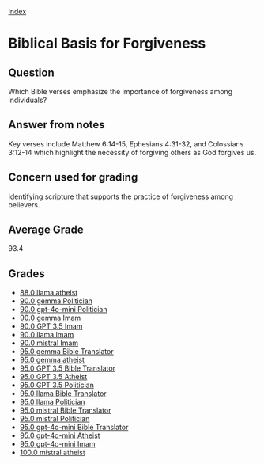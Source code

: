 
[Index](../index.md)
# Biblical Basis for Forgiveness
## Question
Which Bible verses emphasize the importance of forgiveness among individuals?

## Answer from notes
Key verses include Matthew 6:14-15, Ephesians 4:31-32, and Colossians 3:12-14 which highlight the necessity of forgiving others as God forgives us.

## Concern used for grading
Identifying scripture that supports the practice of forgiveness among believers.

## Average Grade
93.4

## Grades
 * [88.0 llama atheist](../answers/llama_atheist/Biblical_Basis_for_Forgiveness.md)
 * [90.0 gemma Politician](../answers/gemma_Politician/Biblical_Basis_for_Forgiveness.md)
 * [90.0 gpt-4o-mini Politician](../answers/gpt-4o-mini_Politician/Biblical_Basis_for_Forgiveness.md)
 * [90.0 gemma Imam](../answers/gemma_Imam/Biblical_Basis_for_Forgiveness.md)
 * [90.0 GPT 3.5 Imam](../answers/GPT_3.5_Imam/Biblical_Basis_for_Forgiveness.md)
 * [90.0 llama Imam](../answers/llama_Imam/Biblical_Basis_for_Forgiveness.md)
 * [90.0 mistral Imam](../answers/mistral_Imam/Biblical_Basis_for_Forgiveness.md)
 * [95.0 gemma Bible Translator](../answers/gemma_Bible_Translator/Biblical_Basis_for_Forgiveness.md)
 * [95.0 gemma atheist](../answers/gemma_atheist/Biblical_Basis_for_Forgiveness.md)
 * [95.0 GPT 3.5 Bible Translator](../answers/GPT_3.5_Bible_Translator/Biblical_Basis_for_Forgiveness.md)
 * [95.0 GPT 3.5 Atheist](../answers/GPT_3.5_Atheist/Biblical_Basis_for_Forgiveness.md)
 * [95.0 GPT 3.5 Politician](../answers/GPT_3.5_Politician/Biblical_Basis_for_Forgiveness.md)
 * [95.0 llama Bible Translator](../answers/llama_Bible_Translator/Biblical_Basis_for_Forgiveness.md)
 * [95.0 llama Politician](../answers/llama_Politician/Biblical_Basis_for_Forgiveness.md)
 * [95.0 mistral Bible Translator](../answers/mistral_Bible_Translator/Biblical_Basis_for_Forgiveness.md)
 * [95.0 mistral Politician](../answers/mistral_Politician/Biblical_Basis_for_Forgiveness.md)
 * [95.0 gpt-4o-mini Bible Translator](../answers/gpt-4o-mini_Bible_Translator/Biblical_Basis_for_Forgiveness.md)
 * [95.0 gpt-4o-mini Atheist](../answers/gpt-4o-mini_Atheist/Biblical_Basis_for_Forgiveness.md)
 * [95.0 gpt-4o-mini Imam](../answers/gpt-4o-mini_Imam/Biblical_Basis_for_Forgiveness.md)
 * [100.0 mistral atheist](../answers/mistral_atheist/Biblical_Basis_for_Forgiveness.md)
